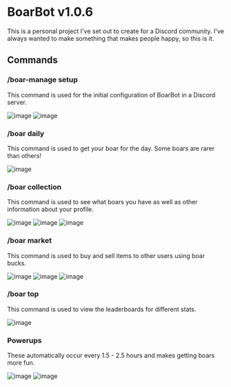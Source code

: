 # BoarBot v1.0.6

This is a personal project I've set out to create for a Discord community.
I've always wanted to make something that makes people happy, so this is it.

## Commands

### /boar-manage setup
This command is used for the initial configuration of BoarBot in a Discord server.

![image](https://github.com/WeslayCodes/BoarBot/assets/60010287/73c30a03-ddb3-4e0f-a7bb-5a5822f66b34)
![image](https://github.com/WeslayCodes/BoarBot/assets/60010287/b774f2c1-1863-4872-a089-1a4d51412a59)

### /boar daily
This command is used to get your boar for the day. Some boars are rarer than others!

![image](https://github.com/WeslayCodes/BoarBot/assets/60010287/d75806d1-d61e-4e96-833e-18f7104d4ee4)

### /boar collection
This command is used to see what boars you have as well as other information about your profile.

![image](https://github.com/WeslayCodes/BoarBot/assets/60010287/2c773c2d-b7c3-41dc-901f-36b68870bd7a)
![image](https://github.com/WeslayCodes/BoarBot/assets/60010287/a74ed54a-c952-4825-a3e7-4163e8b0db8b)
![image](https://github.com/WeslayCodes/BoarBot/assets/60010287/4d8854a7-2b70-43c8-b64d-c4d1b7144133)

### /boar market
This command is used to buy and sell items to other users using boar bucks.

![image](https://github.com/WeslayCodes/BoarBot/assets/60010287/a4954b6c-010e-4451-9e5e-a3d69351ae77)
![image](https://github.com/WeslayCodes/BoarBot/assets/60010287/6bd846ae-d1a1-427b-900e-56d6de2b13eb)
![image](https://github.com/WeslayCodes/BoarBot/assets/60010287/4c42c956-a0f7-45bb-8084-4cac267dbb8a)

### /boar top
This command is used to view the leaderboards for different stats.

![image](https://github.com/WeslayCodes/BoarBot/assets/60010287/028a6588-7e9a-4feb-ac1c-192010edbcea)

### Powerups
These automatically occur every 1.5 - 2.5 hours and makes getting boars more fun.

![image](https://github.com/WeslayCodes/BoarBot/assets/60010287/8a13c9c9-4086-4120-85cf-5fc67a87a372)
![image](https://github.com/WeslayCodes/BoarBot/assets/60010287/348899a5-daef-40d4-a1ca-cfa280a105cc)

